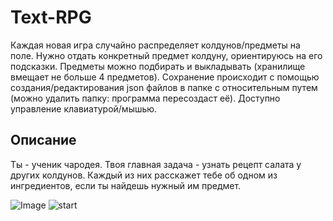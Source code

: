 # Text-RPG

Каждая новая игра случайно распределяет колдунов/предметы на поле. Нужно отдать конкретный предмет колдуну, ориентируюсь на его подсказки. Предметы можно подбирать и выкладывать (хранилище вмещает не больше 4 предметов).
Сохранение происходит с помощью создания/редактирования json файлов в папке с относительным путем (можно удалить папку: программа пересоздаст её).
Доступно управление клавиатурой/мышью.

## Описание
Ты - ученик чародея. Твоя главная задача - узнать рецепт салата у других колдунов. Каждый из них расскажет тебе об одном из ингредиентов, если ты найдешь нужный им предмет.

![Image](https://github.com/ApplePieAndCrime/Text-RPG/docs/img/start.png)
![start](https://github.com/ApplePieAndCrime/Text-RPG/raw/master/docs/img/image.png)
